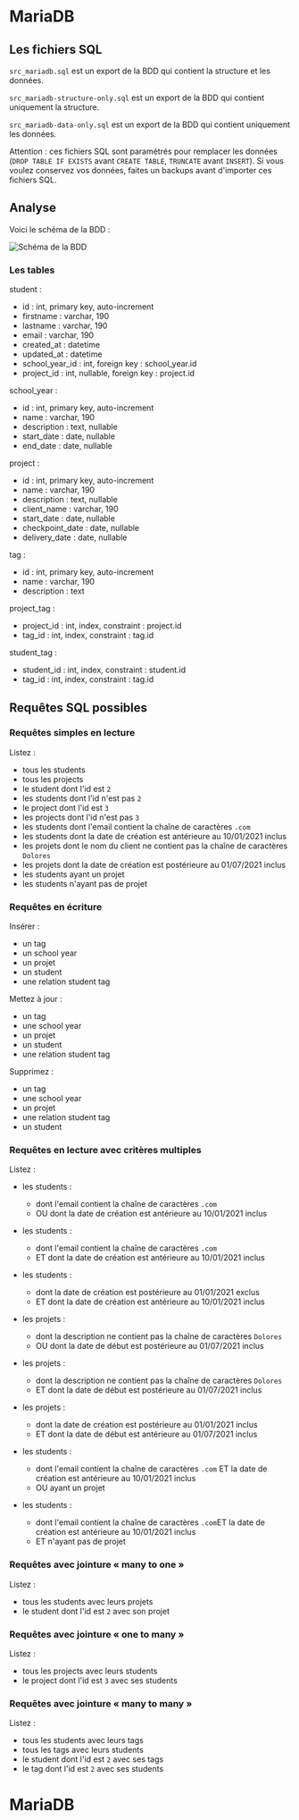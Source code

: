 # MariaDB

## Les fichiers SQL

`src_mariadb.sql` est un export de la BDD qui contient la structure et les données.

`src_mariadb-structure-only.sql` est un export de la BDD qui contient uniquement la structure.

`src_mariadb-data-only.sql` est un export de la BDD qui contient uniquement les données.

Attention : ces fichiers SQL sont paramétrés pour remplacer les données (`DROP TABLE IF EXISTS` avant `CREATE TABLE`, `TRUNCATE` avant `INSERT`).
Si vous voulez conservez vos données, faites un backups avant d'importer ces fichiers SQL.

## Analyse

Voici le schéma de la BDD :

![Schéma de la BDD](img/src_mariadb-schema.png)

### Les tables

student :

- id : int, primary key, auto-increment
- firstname : varchar, 190
- lastname : varchar, 190
- email : varchar, 190
- created_at : datetime
- updated_at : datetime
- school_year_id : int, foreign key : school_year.id
- project_id : int, nullable, foreign key : project.id

school_year :

- id : int, primary key, auto-increment
- name : varchar, 190
- description : text, nullable
- start_date : date, nullable
- end_date : date, nullable

project :

- id : int, primary key, auto-increment
- name : varchar, 190
- description : text, nullable
- client_name : varchar, 190
- start_date : date, nullable
- checkpoint_date : date, nullable
- delivery_date : date, nullable

tag :

- id : int, primary key, auto-increment
- name : varchar, 190
- description : text

project_tag :

- project_id : int, index, constraint : project.id
- tag_id : int, index, constraint : tag.id

student_tag :

- student_id : int, index, constraint : student.id
- tag_id : int, index, constraint : tag.id

## Requêtes SQL possibles

### Requêtes simples en lecture

Listez :

- tous les students
- tous les projects
- le student dont l'id est `2`
- les students dont l'id n'est pas `2`
- le project dont l'id est `3`
- les projects dont l'id n'est pas `3`
- les students dont l'email contient la chaîne de caractères `.com`
- les students dont la date de création est antérieure au 10/01/2021 inclus
- les projets dont le nom du client ne contient pas la chaîne de caractères `Dolores`
- les projets dont la date de création est postérieure au 01/07/2021 inclus
- les students ayant un projet
- les students n'ayant pas de projet

### Requêtes en écriture

Insérer :

- un tag
- un school year
- un projet
- un student
- une relation student tag

Mettez à jour :

- un tag
- une school year
- un projet
- un student
- une relation student tag

Supprimez :

- un tag
- une school year
- un projet
- une relation student tag
- un student

### Requêtes en lecture avec critères multiples

Listez :

- les students :
  - dont l'email contient la chaîne de caractères `.com`
  - OU dont la date de création est antérieure au 10/01/2021 inclus

- les students :
  - dont l'email contient la chaîne de caractères `.com`
  - ET dont la date de création est antérieure au 10/01/2021 inclus

- les students :
  - dont la date de création est postérieure au 01/01/2021 exclus
  - ET dont la date de création est antérieure au 10/01/2021 inclus

- les projets :
  - dont la description ne contient pas la chaîne de caractères `Dolores`
  - OU dont la date de début est postérieure au 01/07/2021 inclus

- les projets :
  - dont la description ne contient pas la chaîne de caractères `Dolores`
  - ET dont la date de début est postérieure au 01/07/2021 inclus

- les projets :
  - dont la date de création est postérieure au 01/01/2021 inclus
  - ET dont la date de début est antérieure au 01/07/2021 inclus

- les students :
  - dont l'email contient la chaîne de caractères `.com` ET la date de création est antérieure au 10/01/2021 inclus
  - OU ayant un projet

- les students :
  - dont l'email contient la chaîne de caractères `.com`ET la date de création est antérieure au 10/01/2021 inclus
  - ET n'ayant pas de projet

### Requêtes avec jointure « many to one »

Listez :

- tous les students avec leurs projets
- le student dont l'id est `2` avec son projet

### Requêtes avec jointure « one to many »

Listez :

- tous les projects avec leurs students
- le project dont l'id est `3` avec ses students

### Requêtes avec jointure « many to many »

Listez :

- tous les students avec leurs tags
- tous les tags avec leurs students
- le student dont l'id est `2` avec ses tags
- le tag dont l'id est `2` avec ses students

# MariaDB
